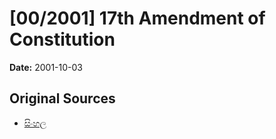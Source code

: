 # [00/2001] 17th Amendment of Constitution

**Date:** 2001-10-03

## Original Sources

- [සිංහල](https://documents.gov.lk/view/acts/2001/10/00-2001_S.pdf)
